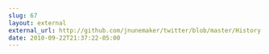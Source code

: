 ```yaml
---
slug: 67
layout: external
external_url: http://github.com/jnunemaker/twitter/blob/master/History
date: 2010-09-22T21:37:22-05:00
---
```

